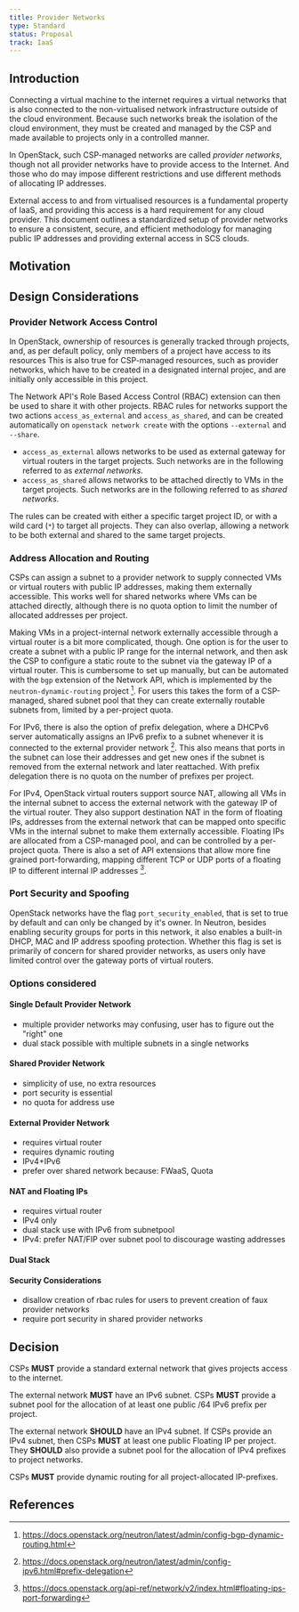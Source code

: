 ```yaml
---
title: Provider Networks
type: Standard
status: Proposal
track: IaaS
---
```


## Introduction

Connecting a virtual machine to the internet requires a virtual networks that is also connected to the non-virtualised network infrastructure outside of the cloud environment.
Because such networks break the isolation of the cloud environment, they must be created and managed by the CSP and made available to projects only in a controlled manner.

In OpenStack, such CSP-managed networks are called _provider networks_, though not all provider networks have to provide access to the Internet.
And those who do may impose different restrictions and use different methods of allocating IP addresses.

External access to and from virtualised resources is a fundamental property of IaaS, and providing this access is a hard requirement for any cloud provider.
This document outlines a standardized setup of provider networks to ensure a consistent, secure, and efficient methodology for managing public IP addresses and providing external access in SCS clouds.

## Motivation

## Design Considerations

### Provider Network Access Control

In OpenStack, ownership of resources is generally tracked through projects, and, as per default policy, only members of a project have access to its resources
This is also true for CSP-managed resources, such as provider networks, which have to be created in a designated internal projec, and are initially only accessible in this project.

The Network API's Role Based Access Control (RBAC) extension can then be used to share it with other projects.
RBAC rules for networks support the two actions `access_as_external` and `access_as_shared`, and can be created automatically on `openstack network create` with the options `--external` and `--share`.
* `access_as_external` allows networks to be used as external gateway for virtual routers in the target projects. Such networks are in the following referred to as _external networks_.
* `access_as_shared` allows networks to be attached directly to VMs in the target projects. Such networks are in the following referred to as _shared networks_.

The rules can be created with either a specific target project ID, or with a wild card (`*`) to target all projects.
They can also overlap, allowing a network to be both external and shared to the same target projects.

### Address Allocation and Routing

CSPs can assign a subnet to a provider network to supply connected VMs or virtual routers with public IP addresses, making them externally accessible.
This works well for shared networks where VMs can be attached directly, although there is no quota option to limit the number of allocated addresses per project.

Making VMs in a project-internal network externally accessible through a virtual router is a bit more complicated, though.
One option is for the user to create a subnet with a public IP range for the internal network, and then ask the CSP to configure a static route to the subnet via the gateway IP of a virtual router.
This is cumbersome to set up manually, but can be automated with the `bgp` extension of the Network API, which is implemented by the `neutron-dynamic-routing` project [^bgp].
For users this takes the form of a CSP-managed, shared subnet pool that they can create externally routable subnets from, limited by a per-project quota.

For IPv6, there is also the option of prefix delegation, where a DHCPv6 server automatically assigns an IPv6 prefix to a subnet whenever it is connected to the external provider network [^pd].
This also means that ports in the subnet can lose their addresses and get new ones if the subnet is removed from the external network and later reattached.
With prefix delegation there is no quota on the number of prefixes per project.

For IPv4, OpenStack virtual routers support source NAT, allowing all VMs in the internal subnet to access the external network with the gateway IP of the virtual router.
They also support destination NAT in the form of floating IPs, addresses from the external network that can be mapped onto specific VMs in the internal subnet to make them externally accessible.
Floating IPs are allocated from a CSP-managed pool, and can be controlled by a per-project quota.
There is also a set of API extensions that allow more fine grained port-forwarding, mapping different TCP or UDP ports of a floating IP to different internal IP addresses [^pf].

### Port Security and Spoofing

OpenStack networks have the flag `port_security_enabled`, that is set to true by default and can only be changed by it's owner.
In Neutron, besides enabling security groups for ports in this network, it also enables a built-in DHCP, MAC and IP address spoofing protection.
Whether this flag is set is primarily of concern for shared provider networks, as users only have limited control over the gateway ports of virtual routers.

### Options considered

#### Single Default Provider Network

* multiple provider networks may confusing, user has to figure out the "right" one
* dual stack possible with multiple subnets in a single networks

#### Shared Provider Network

* simplicity of use, no extra resources
* port security is essential
* no quota for address use

#### External Provider Network

* requires virtual router
* requires dynamic routing
* IPv4+IPv6
* prefer over shared network because: FWaaS, Quota

#### NAT and Floating IPs

* requires virtual router
* IPv4 only
* dual stack use with IPv6 from subnetpool
* IPv4: prefer NAT/FIP over subnet pool to discourage wasting addresses

#### Dual Stack

#### Security Considerations

* disallow creation of rbac rules for users to prevent creation of faux provider networks
* require port security in shared provider networks

## Decision

CSPs **MUST** provide a standard external network that gives projects access to the internet.

The external network **MUST** have an IPv6 subnet.
CSPs **MUST** provide a subnet pool for the allocation of at least one public /64 IPv6 prefix per project.

The external network **SHOULD** have an IPv4 subnet.
If CSPs provide an IPv4 subnet, then CSPs **MUST** at least one public Floating IP per project.
They **SHOULD** also provide a subnet pool for the allocation of IPv4 prefixes to project networks.

CSPs **MUST** provide dynamic routing for all project-allocated IP-prefixes.

## References

[^bgp]: https://docs.openstack.org/neutron/latest/admin/config-bgp-dynamic-routing.html
[^pd]: https://docs.openstack.org/neutron/latest/admin/config-ipv6.html#prefix-delegation
[^pf]: https://docs.openstack.org/api-ref/network/v2/index.html#floating-ips-port-forwarding
